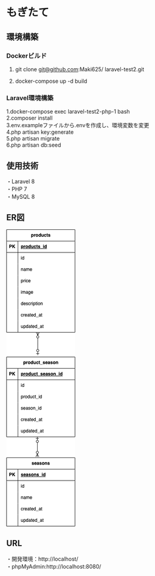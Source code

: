 # もぎたて

## 環境構築

### Dockerビルド  
1. git clone git@github.com:Maki625/ laravel-test2.git  


2. docker-compose up -d build  

### Laravel環境構築  
1.docker-compose exec laravel-test2-php-1 bash  
2.composer install  
3.env.exampleファイルから.envを作成し、環境変数を変更  
4.php artisan key:generate  
5.php artisan migrate  
6.php artisan db:seed  


## 使用技術  
・Laravel 8  
・PHP 7  
・MySQL 8  


## ER図  
![ER図](docs/er.drawio.png)  


## URL  
・開発環境：http://localhost/  
・phpMyAdmin:http://localhost:8080/